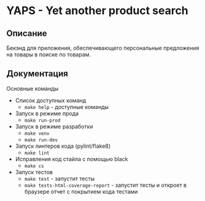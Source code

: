 # YAPS - Yet another product search
 
## Описание

Бекэнд для приложения, обеспечивающего персональные предложения на товары в поиске по товарам.

## Документация  

Основные команды 
- Список доступных команд
    - `make help` - доступные команды 
- Запуск в режиме прода
    - `make run-prod`
- Запуск в режиме разработки
    - `make venv`
    - `make run-dev`  
- Запуск линтеров кода (pylint/flake8)  
    - `make lint`
- Исправления код стайла с помощью black
    - `make cs`  
- Запуск тестов  
    - `make test` - запустит тесты
    - `make tests-html-coverage-report` - запустит тесты и откроет в браузере отчет с покрытием кода тестами 


